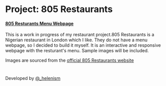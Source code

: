 # Project: 805 Restaurants

#### [805 Resturants Menu Webpage](https://github.com/helenism/project-805-restaurants/blob/master/805-restaurants-menu.html)
This is a work in progress of my restaurant project.805 Restaurants is a Nigerian restaurant in London which I like. They do not have a menu webpage, so I decided to build it myself. It is an interactive and responsive webpage with the resturant's menu. Sample images will be included.

Images are sourced from the [official 805 Restaurants website](http://805restaurants.com/home/)

#
Developed by [@_helenism](https://twitter.com/_helenism)
